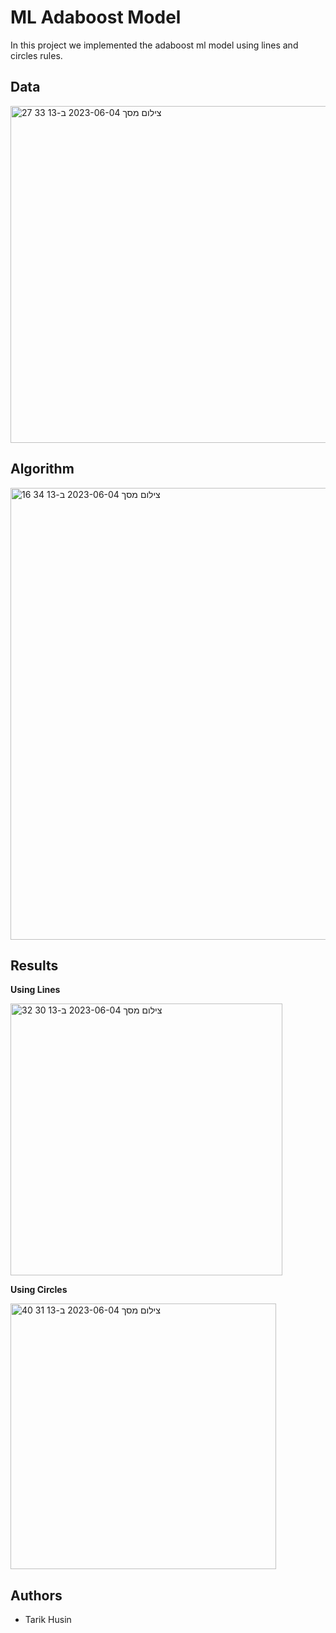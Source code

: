 # ML Adaboost Model

In this project we implemented the adaboost ml model using lines and circles rules.

## Data

<img width="539" alt="צילום מסך 2023-06-04 ב-13 33 27" src="https://github.com/6arek212/ML-Adaboost/assets/10331972/8de00e34-6cf8-4a6d-ac33-554af81e4ace">

## Algorithm

<img width="723" alt="צילום מסך 2023-06-04 ב-13 34 16" src="https://github.com/6arek212/ML-Adaboost/assets/10331972/cc8f5cc8-f898-4c86-8ce1-80d8794275df">

## Results

**Using Lines**

<img width="435" alt="צילום מסך 2023-06-04 ב-13 30 32" src="https://github.com/6arek212/ML-Adaboost/assets/10331972/aadf96c2-1fad-4056-a403-805de59898a4">


**Using Circles**

<img width="425" alt="צילום מסך 2023-06-04 ב-13 31 40" src="https://github.com/6arek212/ML-Adaboost/assets/10331972/fdfcdfeb-bd70-4289-bf1d-b25e24d79e99">


## Authors 

- Tarik Husin